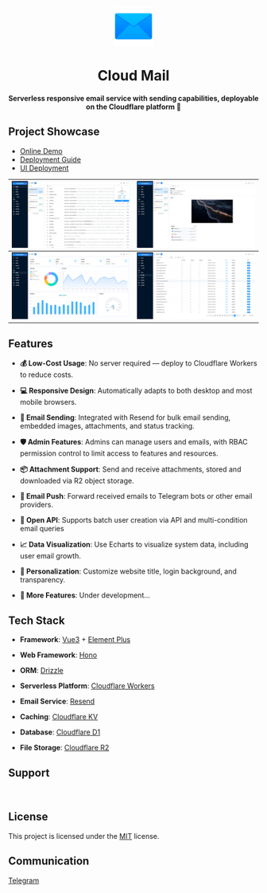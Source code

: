 
<p align="center">
  <img src="doc/demo/logo.png" width="80px" />
</p>

<div align="center">
<h1>Cloud Mail</h1>
</div>
<div align="center">
    <h4>Serverless responsive email service with sending capabilities, deployable on the Cloudflare platform 🎉</h4> 
</div>


## Project Showcase

- [Online Demo](https://skymail.ink)<br>
- [Deployment Guide](https://doc.skymail.ink/en/)<br>
- [UI Deployment](https://doc.skymail.ink/en/guide/via-ui.html)


| ![](/doc/demo/demo1.png) | ![](/doc/demo/demo2.png) |
|--------------------------|--------------------------|
| ![](/doc/demo/demo3.png) | ![](/doc/demo/demo4.png) |

## Features

- **💰 Low-Cost Usage**: No server required — deploy to Cloudflare Workers to reduce costs.

- **💻 Responsive Design**: Automatically adapts to both desktop and most mobile browsers.

- **📧 Email Sending**: Integrated with Resend for bulk email sending, embedded images, attachments, and status tracking.

- **🛡️ Admin Features**: Admins can manage users and emails, with RBAC permission control to limit access to features and resources.

- **📦 Attachment Support**: Send and receive attachments, stored and downloaded via R2 object storage.

- **🔔 Email Push**: Forward received emails to Telegram bots or other email providers.

- **📡 Open API**: Supports batch user creation via API and multi-condition email queries

- **📈 Data Visualization**: Use Echarts to visualize system data, including user email growth.

- **🎨 Personalization**: Customize website title, login background, and transparency.

- **📜 More Features**: Under development...

## Tech Stack

- **Framework**: [Vue3](https://vuejs.org/) + [Element Plus](https://element-plus.org/)

- **Web Framework**: [Hono](https://hono.dev/)

- **ORM**: [Drizzle](https://orm.drizzle.team/)

- **Serverless Platform**: [Cloudflare Workers](https://developers.cloudflare.com/workers/)

- **Email Service**: [Resend](https://resend.com/)

- **Caching**: [Cloudflare KV](https://developers.cloudflare.com/kv/)

- **Database**: [Cloudflare D1](https://developers.cloudflare.com/d1/)

- **File Storage**: [Cloudflare R2](https://developers.cloudflare.com/r2/)


## Support

<a href="https://doc.skymail.ink/support.html">
<img width="170px" src="./doc/images/support.png" alt="">
</a>

## License

This project is licensed under the [MIT](LICENSE) license.

## Communication

[Telegram](https://t.me/cloud_mail_tg)
